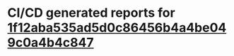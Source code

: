 # CI/CD generated reports for [1f12aba535ad5d0c86456b4a4be049c0a4b4c847](https://github.com/hydephp/develop/commit/1f12aba535ad5d0c86456b4a4be049c0a4b4c847)
